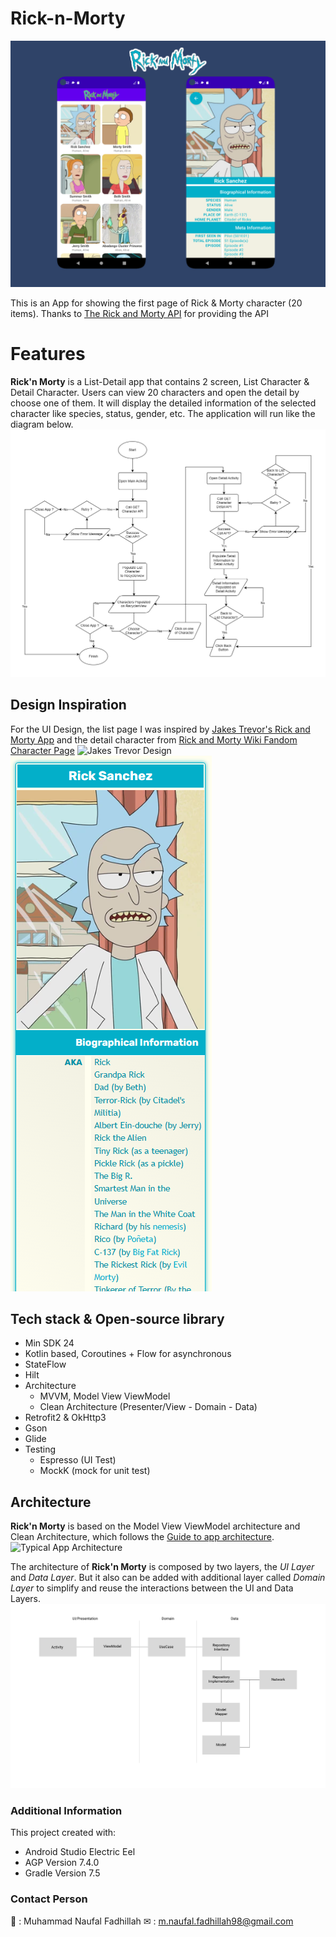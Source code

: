 # Rick-n-Morty
![Rick & Morty](/docs/banner.png)

This is an App for showing the first page of Rick & Morty character (20 items). Thanks to [The Rick and Morty API](https://rickandmortyapi.com/) for providing the API


# Features
**Rick'n Morty** is a List-Detail app that contains 2 screen, List Character & Detail Character. Users can view 20 characters and open the detail by choose one of them. It will display the detailed information of the selected character like species, status, gender, etc. The application will run like the diagram below.
![Flowchart](/docs/flowchart.jpg)


## Design Inspiration
For the UI Design, the list page I was inspired by [Jakes Trevor's Rick and Morty App](https://www.behance.net/gallery/146439915/Rick-and-Morty-App?tracking_source=search_projects%7CMorty) and the detail character from [Rick and Morty Wiki Fandom Character Page](https://rickandmorty.fandom.com/wiki/Rick_Sanchez)
![Jakes Trevor Design](https://mir-s3-cdn-cf.behance.net/project_modules/max_1200/3e2f46146439915.62b0a941065ce.jpg) 
![Wiki Fandom Character](/docs/wiki-character-detail.png)


## Tech stack & Open-source library
- Min SDK 24
- Kotlin based, Coroutines + Flow for asynchronous
- StateFlow
- Hilt
- Architecture
  - MVVM, Model View ViewModel
  - Clean Architecture (Presenter/View - Domain - Data)
- Retrofit2 & OkHttp3
- Gson
- Glide
- Testing
  - Espresso (UI Test)
  - MockK (mock for unit test)


## Architecture
**Rick'n Morty** is based on the Model View ViewModel architecture and Clean Architecture, which follows the [Guide to app architecture](https://developer.android.com/topic/architecture#modern-app-architecture).
![Typical App Architecture](https://developer.android.com/static/topic/libraries/architecture/images/mad-arch-overview.png)


The architecture of **Rick'n Morty** is composed by two layers, the *UI Layer* and *Data Layer*. But it also can be added with additional layer called *Domain Layer* to simplify and reuse the interactions between the UI and Data Layers. 
![Architecture Overview](/docs/architecture_overview.png)

### Additional Information
This project created with:
- Android Studio Electric Eel
- AGP Version 7.4.0
- Gradle Version 7.5


### Contact Person
👨 : Muhammad Naufal Fadhillah
✉ : m.naufal.fadhillah98@gmail.com
